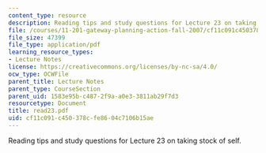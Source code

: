 ```yaml
---
content_type: resource
description: Reading tips and study questions for Lecture 23 on taking stock of self.
file: /courses/11-201-gateway-planning-action-fall-2007/cf11c091c450378cfe8604c7106b15ae_read23.pdf
file_size: 47399
file_type: application/pdf
learning_resource_types:
- Lecture Notes
license: https://creativecommons.org/licenses/by-nc-sa/4.0/
ocw_type: OCWFile
parent_title: Lecture Notes
parent_type: CourseSection
parent_uid: 1583e95b-c487-2f9a-a0e3-3811ab29f7d3
resourcetype: Document
title: read23.pdf
uid: cf11c091-c450-378c-fe86-04c7106b15ae
---
```

Reading tips and study questions for Lecture 23 on taking stock of self.
